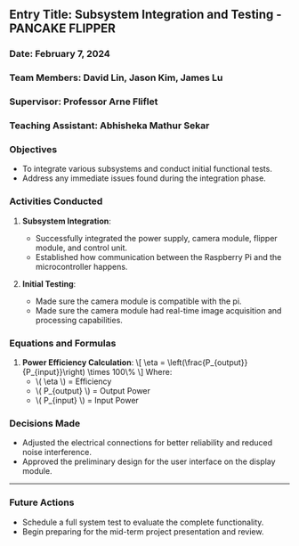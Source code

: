 ## Entry Title: Subsystem Integration and Testing - PANCAKE FLIPPER
### Date: February 7, 2024
### Team Members: David Lin, Jason Kim, James Lu
### Supervisor: Professor Arne Fliflet
### Teaching Assistant: Abhisheka Mathur Sekar

### Objectives
- To integrate various subsystems and conduct initial functional tests.
- Address any immediate issues found during the integration phase.

### Activities Conducted
1. **Subsystem Integration**:
    - Successfully integrated the power supply, camera module, flipper module, and control unit.
    - Established how communication between the Raspberry Pi and the microcontroller happens.

2. **Initial Testing**:
    - Made sure the camera module is compatible with the pi.
    - Made sure the camera module had real-time image acquisition and processing capabilities.

### Equations and Formulas
1. **Power Efficiency Calculation**:
   \\[
   \\eta = \\left(\\frac{P_{output}}{P_{input}}\\right) \\times 100\\%
   \\]
   Where:
   - \\( \\eta \\) = Efficiency
   - \\( P_{output} \\) = Output Power
   - \\( P_{input} \\) = Input Power


### Decisions Made
- Adjusted the electrical connections for better reliability and reduced noise interference.
- Approved the preliminary design for the user interface on the display module.

---

### Future Actions
- Schedule a full system test to evaluate the complete functionality.
- Begin preparing for the mid-term project presentation and review.